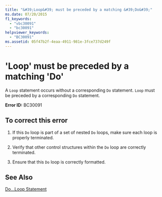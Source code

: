 ```yaml
---
title: "&#39;Loop&#39; must be preceded by a matching &#39;Do&#39;"
ms.date: 07/20/2015
f1_keywords: 
  - "vbc30091"
  - "bc30091"
helpviewer_keywords: 
  - "BC30091"
ms.assetid: 05f47b2f-4eaa-4911-981e-3fce737d249f
---
```

# &#39;Loop&#39; must be preceded by a matching &#39;Do&#39;
A `Loop` statement occurs without a corresponding `Do` statement. `Loop` must be preceded by a corresponding `Do` statement.  
  
 **Error ID:** BC30091  
  
## To correct this error  
  
1. If this `Do` loop is part of a set of nested `Do` loops, make sure each loop is properly terminated.  
  
2. Verify that other control structures within the `Do` loop are correctly terminated.  
  
3. Ensure that this `Do` loop is correctly formatted.  
  
## See Also  
 [Do...Loop Statement](../../visual-basic/language-reference/statements/do-loop-statement.md)
